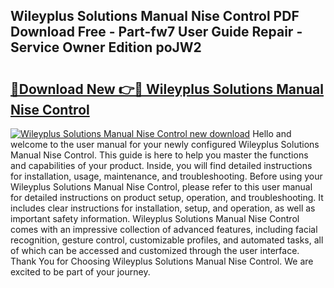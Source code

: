 ## Wileyplus Solutions Manual Nise Control PDF Download Free - Part-fw7 User Guide Repair - Service Owner Edition poJW2

# <h2><a href="http://bc7446.oget.top/?id=Wileyplus+Solutions+Manual+Nise+Control">🔗Download New 👉🔴 Wileyplus Solutions Manual Nise Control</a></h2>

[![Wileyplus Solutions Manual Nise Control new download](https://i.imgur.com/5g1atiW.png)](http://bc7446.oget.top/?id=Wileyplus+Solutions+Manual+Nise+Control)
Hello and welcome to the user manual for your newly configured Wileyplus Solutions Manual Nise Control. This guide is here to help you master the functions and capabilities of your product. Inside, you will find detailed instructions for installation, usage, maintenance, and troubleshooting. Before using your Wileyplus Solutions Manual Nise Control, please refer to this user manual for detailed instructions on product setup, operation, and troubleshooting. It includes clear instructions for installation, setup, and operation, as well as important safety information. Wileyplus Solutions Manual Nise Control comes with an impressive collection of advanced features, including facial recognition, gesture control, customizable profiles, and automated tasks, all of which can be accessed and customized through the user interface. Thank You for Choosing Wileyplus Solutions Manual Nise Control. We are excited to be part of your journey.
